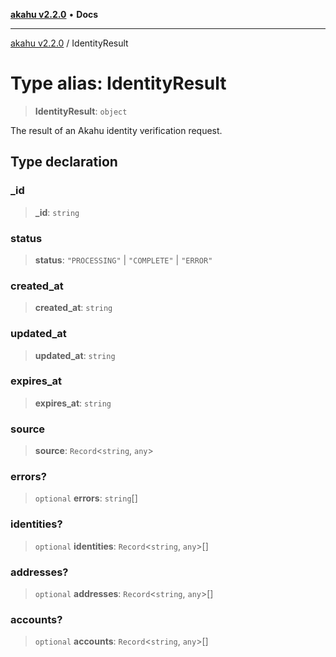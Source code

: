 [**akahu v2.2.0**](../README.md) • **Docs**

***

[akahu v2.2.0](../README.md) / IdentityResult

# Type alias: IdentityResult

> **IdentityResult**: `object`

The result of an Akahu identity verification request.

## Type declaration

### \_id

> **\_id**: `string`

### status

> **status**: `"PROCESSING"` \| `"COMPLETE"` \| `"ERROR"`

### created\_at

> **created\_at**: `string`

### updated\_at

> **updated\_at**: `string`

### expires\_at

> **expires\_at**: `string`

### source

> **source**: `Record`\<`string`, `any`\>

### errors?

> `optional` **errors**: `string`[]

### identities?

> `optional` **identities**: `Record`\<`string`, `any`\>[]

### addresses?

> `optional` **addresses**: `Record`\<`string`, `any`\>[]

### accounts?

> `optional` **accounts**: `Record`\<`string`, `any`\>[]
